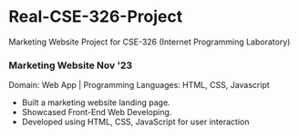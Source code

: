 # Real-CSE-326-Project
Marketing Website Project for CSE-326 (Internet Programming Laboratory)

### Marketing Website	Nov '23
Domain: Web App | Programming Languages: HTML, CSS, Javascript
- Built a marketing website landing page.
- Showcased Front-End Web Developing.
- Developed using HTML, CSS, JavaScript for user interaction
